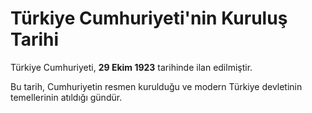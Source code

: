 # Türkiye Cumhuriyeti'nin Kuruluş Tarihi

Türkiye Cumhuriyeti, **29 Ekim 1923** tarihinde ilan edilmiştir.

Bu tarih, Cumhuriyetin resmen kurulduğu ve modern Türkiye devletinin temellerinin atıldığı gündür.